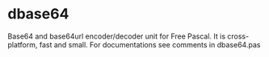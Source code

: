 # dbase64
Base64 and base64url encoder/decoder unit for Free Pascal. It is cross-platform, fast and small. For documentations see comments in dbase64.pas
